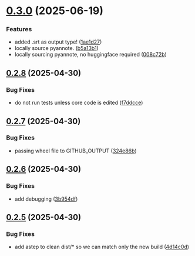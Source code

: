 # [0.3.0](https://github.com/Global-Health-Engineering/ghe_transcribe/compare/v0.2.8...v0.3.0) (2025-06-19)


### Features

* added .srt as output type! ([1ae1d27](https://github.com/Global-Health-Engineering/ghe_transcribe/commit/1ae1d27e0c3eafaf45db3af254c1a6dfd4d625e1))
* locally source pyannote. ([b5a13b1](https://github.com/Global-Health-Engineering/ghe_transcribe/commit/b5a13b1e215e673575a5b0f40a61a0ac8e742a4e))
* locally sourcing pyannote, no huggingface required ([008c72b](https://github.com/Global-Health-Engineering/ghe_transcribe/commit/008c72b3b256ed5e3309c7799ec797ffef833565))



## [0.2.8](https://github.com/Global-Health-Engineering/ghe_transcribe/compare/v0.2.7...v0.2.8) (2025-04-30)


### Bug Fixes

* do not run tests unless core code is edited ([f7ddcce](https://github.com/Global-Health-Engineering/ghe_transcribe/commit/f7ddcce98b964b83ac18c3a76654090252fe2bc7))



## [0.2.7](https://github.com/Global-Health-Engineering/ghe_transcribe/compare/v0.2.6...v0.2.7) (2025-04-30)


### Bug Fixes

* passing wheel file to GITHUB_OUTPUT ([324e86b](https://github.com/Global-Health-Engineering/ghe_transcribe/commit/324e86bc3979f29131169b2b1fab7bbf1123c48c))



## [0.2.6](https://github.com/Global-Health-Engineering/ghe_transcribe/compare/v0.2.5...v0.2.6) (2025-04-30)


### Bug Fixes

* add debugging ([3b954df](https://github.com/Global-Health-Engineering/ghe_transcribe/commit/3b954dfdc4eda8d341aea09300fc05046349a09a))



## [0.2.5](https://github.com/Global-Health-Engineering/ghe_transcribe/compare/v0.2.4...v0.2.5) (2025-04-30)


### Bug Fixes

* add  astep to clean dist/* so we can match only the new build ([4d14c0d](https://github.com/Global-Health-Engineering/ghe_transcribe/commit/4d14c0d5d3c878e7b9f0d41235dd5f01c166a955))



